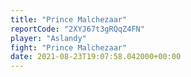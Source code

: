 ```yaml
---
title: "Prince Malchezaar"
reportCode: "2XYJ67t3gRQqZ4FN"
player: "Aslandy"
fight: "Prince Malchezaar"
date: 2021-08-23T19:07:58.042000+00:00
---
```


